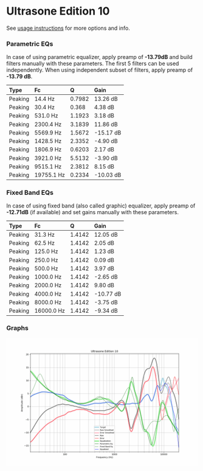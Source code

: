 # Ultrasone Edition 10
See [usage instructions](https://github.com/jaakkopasanen/AutoEq#usage) for more options and info.

### Parametric EQs
In case of using parametric equalizer, apply preamp of **-13.79dB** and build filters manually
with these parameters. The first 5 filters can be used independently.
When using independent subset of filters, apply preamp of **-13.79 dB**.

| Type    | Fc         |      Q | Gain      |
|:--------|:-----------|:-------|:----------|
| Peaking | 14.4 Hz    | 0.7982 | 13.26 dB  |
| Peaking | 30.4 Hz    | 0.368  | 4.38 dB   |
| Peaking | 531.0 Hz   | 1.1923 | 3.18 dB   |
| Peaking | 2300.4 Hz  | 3.1839 | 11.86 dB  |
| Peaking | 5569.9 Hz  | 1.5672 | -15.17 dB |
| Peaking | 1428.5 Hz  | 2.3352 | -4.90 dB  |
| Peaking | 1806.9 Hz  | 0.6203 | 2.17 dB   |
| Peaking | 3921.0 Hz  | 5.5132 | -3.90 dB  |
| Peaking | 9515.1 Hz  | 2.3812 | 8.15 dB   |
| Peaking | 19755.1 Hz | 0.2334 | -10.03 dB |

### Fixed Band EQs
In case of using fixed band (also called graphic) equalizer, apply preamp of **-12.71dB**
(if available) and set gains manually with these parameters.

| Type    | Fc         |      Q | Gain      |
|:--------|:-----------|:-------|:----------|
| Peaking | 31.3 Hz    | 1.4142 | 12.05 dB  |
| Peaking | 62.5 Hz    | 1.4142 | 2.05 dB   |
| Peaking | 125.0 Hz   | 1.4142 | 1.23 dB   |
| Peaking | 250.0 Hz   | 1.4142 | 0.09 dB   |
| Peaking | 500.0 Hz   | 1.4142 | 3.97 dB   |
| Peaking | 1000.0 Hz  | 1.4142 | -2.65 dB  |
| Peaking | 2000.0 Hz  | 1.4142 | 9.80 dB   |
| Peaking | 4000.0 Hz  | 1.4142 | -10.77 dB |
| Peaking | 8000.0 Hz  | 1.4142 | -3.75 dB  |
| Peaking | 16000.0 Hz | 1.4142 | -9.34 dB  |

### Graphs
![](./Ultrasone%20Edition%2010.png)